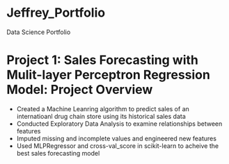 # Jeffrey_Portfolio
Data Science Portfolio
# Project 1: Sales Forecasting with Mulit-layer Perceptron Regression Model: Project Overview
* Created a Machine Leanring algorithm to predict sales of an internatioanl drug chain store using its historical sales data
* Conducted Exploratory Data Analysis to examine relationships between features
* Imputed missing and incomplete values and engineered new features
* Used MLPRegressor and cross-val_score in scikit-learn to acheive the best sales forecasting model
